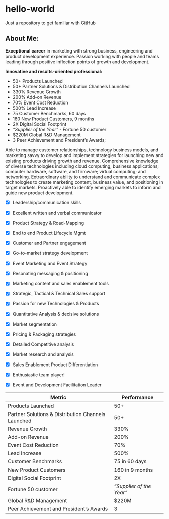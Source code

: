 # hello-world
Just a repository to get familiar with GitHub

## About Me:
**Exceptional career** in marketing with strong business, engineering and product development experience. Passion working with people and teams leading through positive inflection points of growth and development.

**Innovative and results-oriented professional:**
 * 50+ Products Launched
 * 50+ Partner Solutions & Distribution Channels Launched
 * 330% Revenue Growth
 * 200% Add-on Revenue
 * 70% Event Cost Reduction
 * 500% Lead Increase
 * 75 Customer Benchmarks, 60 days
 * 160 New Product Customers, 9 months
 * 2X Digital Social Footprint
 * *“Supplier of the Year”* - Fortune 50 customer
 * $220M Global R&D Management
 * 3 Peer Achievement and President’s Awards;

Able to manage customer relationships, technology business models, and marketing savvy to develop and implement strategies for launching new and existing products driving growth and revenue. Comprehensive knowledge of diverse technologies including cloud computing; business applications; computer hardware, software, and firmware; virtual computing; and networking. Extraordinary ability to understand and communicate complex technologies to create marketing content, business value, and positioning in target markets. Proactively able to identify emerging markets to inform and guide new product development.

  - [x] Leadership/communication skills
  - [x] Excellent written and verbal communicator
  - [x] Product Strategy & Road-Mapping
  - [x] End to end Product Lifecycle Mgmt
  - [x] Customer and Partner engagement
  - [x] Go-to-market strategy development
  - [x] Event Marketing and Event Strategy
  - [x] Resonating messaging & positioning
  - [x] Marketing content and sales enablement tools
  - [x] Strategic, Tactical & Technical Sales support
  - [x] Passion for new Technologies & Products
  - [x] Quantitative Analysis & decisive solutions
  - [x] Market segmentation
  - [x] Pricing & Packaging strategies
  - [x] Detailed Competitive analysis
  - [x] Market research and analysis
  - [x] Sales Enablement Product Differentiation
  - [x] Enthusiastic team player!
  - [x] Event and Development Facilitation Leader


Metric | Performance
------------ | -------------
Products Launched | 50+
Partner Solutions & Distribution Channels Launched |  50+
Revenue Growth | 330%
Add-on Revenue | 200%
Event Cost Reduction | 70%
Lead Increase | 500%
Customer Benchmarks | 75 in 60 days
New Product Customers | 160 in 9 months
Digital Social Footprint | 2X
Fortune 50 customer | *“Supplier of the Year”*
Global R&D Management | $220M
Peer Achievement and President’s Awards | 3
